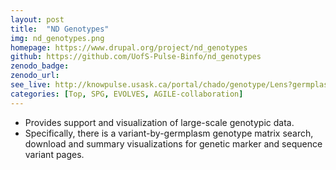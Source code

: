 ```yaml
---
layout: post
title:  "ND Genotypes"
img: nd_genotypes.png
homepage: https://www.drupal.org/project/nd_genotypes
github: https://github.com/UofS-Pulse-Binfo/nd_genotypes
zenodo_badge:
zenodo_url:
see_live: http://knowpulse.usask.ca/portal/chado/genotype/Lens?germplasm%5B0%5D=6749&germplasm%5B1%5D=6751&page=1
categories: [Top, SPG, EVOLVES, AGILE-collaboration]
---
```


* Provides support and visualization of large-scale genotypic data.
* Specifically, there is a variant-by-germplasm genotype matrix search, download and summary visualizations for genetic marker and sequence variant pages.
